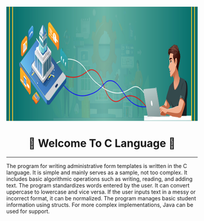 <p align="center">
  <img src="https://github.com/Henry-Lecode/Henry-Lecode/blob/main/Banner.jpg?raw=true" width="1200" height="300"/>
</p>
<h1 align="center">🎉 Welcome To C Language 🎉</h1>

---

The program for writing administrative form templates is written in the C language. It is simple and mainly serves as a sample, not too complex. It includes basic algorithmic operations such as writing, reading, and adding text.
The program standardizes words entered by the user. It can convert uppercase to lowercase and vice versa. If the user inputs text in a messy or incorrect format, it can be normalized.
The program manages basic student information using structs. For more complex implementations, Java can be used for support.
